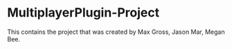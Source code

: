 # MultiplayerPlugin-Project
This contains the project that was created by Max Gross, Jason Mar, Megan Bee. 
